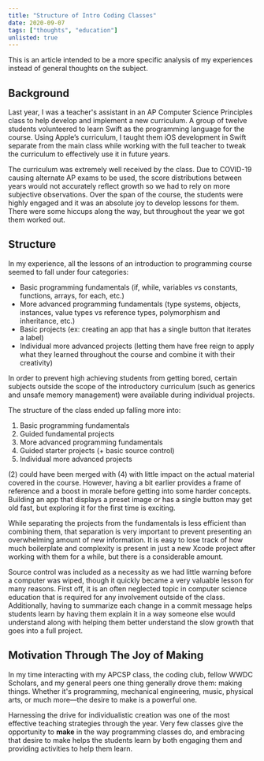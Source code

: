 ```yaml
---
title: "Structure of Intro Coding Classes"
date: 2020-09-07
tags: ["thoughts", "education"]
unlisted: true
---
```


This is an article intended to be a more specific analysis of my experiences instead of general thoughts on the subject.

## Background

Last year, I was a teacher's assistant in an AP Computer Science Principles class to help develop and implement a new curriculum. A group of twelve students volunteered to learn Swift as the programming language for the course. Using Apple’s curriculum, I taught them iOS development in Swift separate from the main class while working with the full teacher to tweak the curriculum to effectively use it in future years.

The curriculum was extremely well received by the class. Due to COVID-19 causing alternate AP exams to be used, the score distributions between years would not accurately reflect growth so we had to rely on more subjective observations. Over the span of the course, the students were highly engaged and it was an absolute joy to develop lessons for them. There were some hiccups along the way, but throughout the year we got them worked out.

## Structure

In my experience, all the lessons of an introduction to programming course seemed to fall under four categories:

- Basic programming fundamentals (if, while, variables vs constants, functions, arrays, for each, etc.)
- More advanced programming fundamentals (type systems, objects, instances, value types vs reference types, polymorphism and inheritance, etc.)
- Basic projects (ex: creating an app that has a single button that iterates a label)
- Individual more advanced projects (letting them have free reign to apply what they learned throughout the course and combine it with their creativity)

In order to prevent high achieving students from getting bored, certain subjects outside the scope of the introductory curriculum (such as generics and unsafe memory management) were available during individual projects.

The structure of the class ended up falling more into:

1. Basic programming fundamentals
2. Guided fundamental projects
3. More advanced programming fundamentals
4. Guided starter projects (+ basic source control)
5. Individual more advanced projects

(2) could have been merged with (4) with little impact on the actual material covered in the course. However, having a bit earlier provides a frame of reference and a boost in morale before getting into some harder concepts. Building an app that displays a preset image or has a single button may get old fast, but exploring it for the first time is exciting.

While separating the projects from the fundamentals is less efficient than combining them, that separation is very important to prevent presenting an overwhelming amount of new information. It is easy to lose track of how much boilerplate and complexity is present in just a new Xcode project after working with them for a while, but there is a considerable amount.

Source control was included as a necessity as we had little warning before a computer was wiped, though it quickly became a very valuable lesson for many reasons. First off, it is an often neglected topic in computer science education that is required for any involvement outside of the class. Additionally, having to summarize each change in a commit message helps students learn by having them explain it in a way someone else would understand along with helping them better understand the slow growth that goes into a full project.

## Motivation Through The Joy of Making

In my time interacting with my APCSP class, the coding club, fellow WWDC Scholars, and my general peers one thing generally drove them: making things. Whether it's programming, mechanical engineering, music, physical arts, or much more—the desire to make is a powerful one.

Harnessing the drive for individualistic creation was one of the most effective teaching strategies through the year. Very few classes give the opportunity to **make** in the way programming classes do, and embracing that desire to make helps the students learn by both engaging them and providing activities to help them learn.
